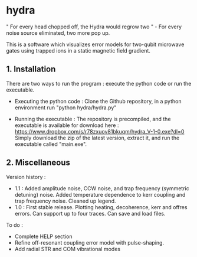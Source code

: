 # hydra

" For every head chopped off, the Hydra would regrow two " - For every noise source eliminated, two more pop up.

This is a software which visualizes error models for two-qubit microwave gates using trapped ions in a static magnetic field gradient.


## 1. Installation 

There are two ways to run the program : execute the python code or run the executable.

   - Executing the python code : Clone the Github repository, in a python environment run "python hydra/hydra.py"

   - Running the executable : The repository is precompiled, and the executable is available for download here : https://www.dropbox.com/s/r78zxuov81bkuqm/hydra_V-1-0.exe?dl=0 
Simply download the zip of the latest version, extract it, and run the executable called "main.exe".


## 2. Miscellaneous

Version history : 

  - 1.1 : Added amplitude noise, CCW noise, and trap frequency (symmetric detuning) noise. Added temperature dependence to kerr coupling and trap frequency noise.
		  Cleaned up legend.
  - 1.0 : First stable release. Plotting heating, decoherence, kerr and offres errors. Can support up to four traces. Can save and load files. 

To do : 
  
  - Complete HELP section
  - Refine off-resonant coupling error model with pulse-shaping.
  - Add radial STR and COM vibrational modes
